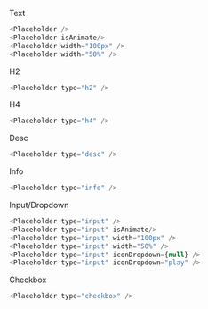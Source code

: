 Text
```js
<Placeholder />
<Placeholder isAnimate/>
<Placeholder width="100px" />
<Placeholder width="50%" />
```

H2
```js
<Placeholder type="h2" />
```

H4
```js
<Placeholder type="h4" />
```

Desc
```js
<Placeholder type="desc" />
```

Info
```js
<Placeholder type="info" />
```

Input/Dropdown
```js
<Placeholder type="input" />
<Placeholder type="input" isAnimate/>
<Placeholder type="input" width="100px" />
<Placeholder type="input" width="50%" />
<Placeholder type="input" iconDropdown={null} />
<Placeholder type="input" iconDropdown="play" />
```

Checkbox
```js
<Placeholder type="checkbox" />
```
